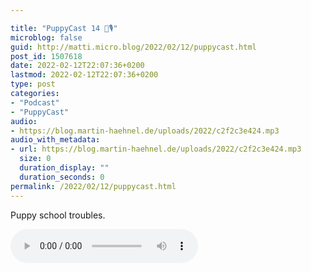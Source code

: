```yaml
---

title: "PuppyCast 14 🐶🎙"
microblog: false
guid: http://matti.micro.blog/2022/02/12/puppycast.html
post_id: 1507618
date: 2022-02-12T22:07:36+0200
lastmod: 2022-02-12T22:07:36+0200
type: post
categories:
- "Podcast"
- "PuppyCast"
audio:
- https://blog.martin-haehnel.de/uploads/2022/c2f2c3e424.mp3
audio_with_metadata:
- url: https://blog.martin-haehnel.de/uploads/2022/c2f2c3e424.mp3
  size: 0
  duration_display: ""
  duration_seconds: 0
permalink: /2022/02/12/puppycast.html
---
```

Puppy school troubles.

<audio controls="controls" src="https://blog.martin-haehnel.de/uploads/2022/c2f2c3e424.mp3" preload="metadata" />
